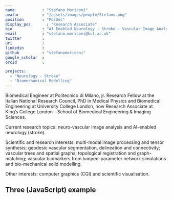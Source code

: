 ```yaml
---
name            : "Stefano Moriconi"
avatar          : "/assets/images/people/Stefano.png"
position        : "PosDoc"
display_pos		  : "Research Associate"
bio             : "AI Enabled Neurology - Stroke - Vascular Image Analysis"
email           : "stefano.moriconi@kcl.ac.uk"
twitter         :
uri             :
linkedin        :
github          : "stefanomoriconi"
google_scholar  :
orcid           :

projects:
  - "Neurology - Stroke"
  - "Biomechanical Modelling"
---
```


Biomedical Engineer at Politecnico di Milano, jr. Research Fellow at the Italian National Research Council, PhD in Medical Physics and Biomedical Engineering at University College London, now Research Associate at King’s College London - School of Biomedical Engineering & Imaging Sciences.

Current research topics: neuro-vascular image analysis and AI-enabled neurology (stroke).

Scientific and research interests: multi-modal image processing and tensor synthesis; geodesic vascular segmentation, delineation and connectivity; vascular trees and spatial graphs; topological registration and graph-matching; vascular biomarkers from lumped-parameter network simulations and bio-mechanical solid modelling.

Other interests: computer graphics (CGI) and scientific visualisation.

<!-- # JAVASCRIPT EXAMPLES -->
<!-- ## Hello world
<script type="text/javascript" language="JavaScript">
   document.writeln( "Hello World" );
</script> -->

## Three (JavaScript) example

<canvas id="threejs-container" style="height: 400px; max-width: 600px; width: 100%; display:block; margin-left: auto;
    margin-right: auto;" ></canvas>

<!-- <script type="module" src="/assets/js/three/three.js"></script> -->
<script type="module" src="/assets/js/three/three.js"></script>
<script type="module" src="/assets/js/three/models/vessel.js"></script>
